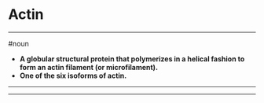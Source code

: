# Actin
---
#noun
- **A globular structural protein that polymerizes in a helical fashion to form an actin filament (or microfilament).**
- **One of the six isoforms of actin.**
---
---
